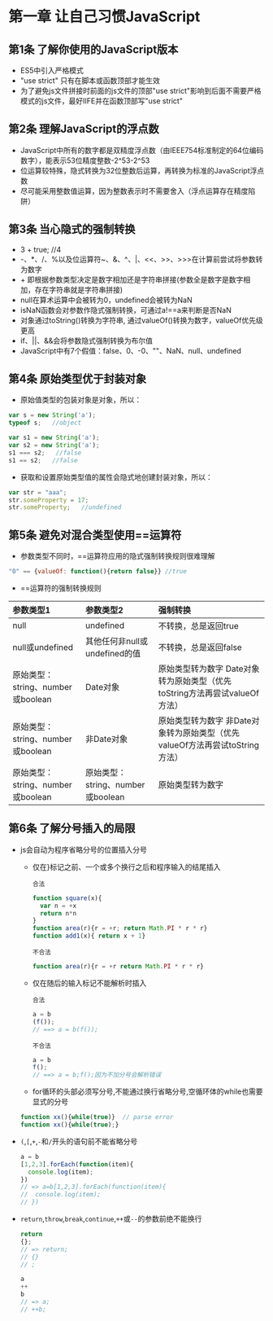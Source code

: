 # 第一章 让自己习惯JavaScript

## 第1条 了解你使用的JavaScript版本
- ES5中引入严格模式
- "use strict" 只有在脚本或函数顶部才能生效
- 为了避免js文件拼接时前面的js文件的顶部"use strict"影响到后面不需要严格模式的js文件，最好IIFE并在函数顶部写"use strict"

## 第2条 理解JavaScript的浮点数
- JavaScript中所有的数字都是双精度浮点数（由IEEE754标准制定的64位编码数字），能表示53位精度整数-2^53-2^53
- 位运算较特殊，隐式转换为32位整数后运算，再转换为标准的JavaScript浮点数
- 尽可能采用整数值运算，因为整数表示时不需要舍入（浮点运算存在精度陷阱）

## 第3条 当心隐式的强制转换
- 3 + true; //4
- -、\*、/、%以及位运算符~、&、^、|、<<、>>、>>>在计算前尝试将参数转为数字
- \+ 即根据参数类型决定是数字相加还是字符串拼接(参数全是数字是数字相加，存在字符串就是字符串拼接)
- null在算术运算中会被转为0，undefined会被转为NaN
- isNaN函数会对参数作隐式强制转换，可通过a!==a来判断是否NaN
- 对象通过toString()转换为字符串, 通过valueOf()转换为数字，valueOf优先级更高
- if、||、&&会将参数隐式强制转换为布尔值
- JavaScript中有7个假值：false、0、-0、""、NaN、null、undefined

## 第4条 原始类型优于封装对象
- 原始值类型的包装对象是对象，所以：
```js
var s = new String('a');
typeof s;   //object
```
```js
var s1 = new String('a');
var s2 = new String('a');
s1 === s2;   //false
s1 == s2;   //false
```
- 获取和设置原始类型值的属性会隐式地创建封装对象，所以：
```js
var str = "aaa";
str.someProperty = 17;
str.someProperty;   //undefined
```

## 第5条 避免对混合类型使用==运算符
- 参数类型不同时，==运算符应用的隐式强制转换规则很难理解
```js
"0" == {valueOf: function(){return false}} //true
```
- ==运算符的强制转换规则

参数类型1 | 参数类型2 | 强制转换
:---- | :---- | :----
null | undefined | 不转换，总是返回true
null或undefined | 其他任何非null或undefined的值 | 不转换，总是返回false
原始类型：string、number或boolean | Date对象 | 原始类型转为数字 Date对象转为原始类型（优先toString方法再尝试valueOf方法）
原始类型：string、number或boolean | 非Date对象 | 原始类型转为数字 非Date对象转为原始类型（优先valueOf方法再尝试toString方法）
原始类型：string、number或boolean | 原始类型：string、number或boolean | 原始类型转为数字

## 第6条 了解分号插入的局限
- js会自动为程序省略分号的位置插入分号
  - 仅在}标记之前、一个或多个换行之后和程序输入的结尾插入

    `合法`
    ```js
    function square(x){
      var n = +x
      return n*n
    }
    function area(r){r = +r; return Math.PI * r * r}
    function add1(x){ return x + 1}
    ```
    `不合法`
    ```js
    function area(r){r = +r return Math.PI * r * r}
    ```
  - 仅在随后的输入标记不能解析时插入

    `合法`
    ```js
    a = b
    (f());
    // ==> a = b(f());
    ```
    `不合法`
    ```js
    a = b
    f();
    // ==> a = b;f();因为不加分号会解析错误
    ```
  - for循环的头部必须写分号,不能通过换行省略分号,空循环体的while也需要显式的分号
  ```js
  function xx(){while(true)}  // parse error
  function xx(){while(true);}
  ```
- `(`,`[`,`+`,`-`和`/`开头的语句前不能省略分号
  ```js
  a = b
  [1,2,3].forEach(function(item){
    console.log(item);
  })
  // => a=b[1,2,3].forEach(function(item){
  //  console.log(item);
  // })
  ```
- `return`,`throw`,`break`,`continue`,`++`或`--`的参数前绝不能换行
  ```js
  return
  {};
  // => return;
  // {}
  // ;
  ```
  ```js
  a
  ++
  b
  // => a;
  // ++b;
  ```
